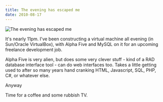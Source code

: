 ```yaml
---
title: The evening has escaped me
date: 2010-08-17
---
```


![The evening has escaped me](https://source.unsplash.com/hopX_jpVtRM/1600x900)

It's nearly 11pm. I've been constructing a virtual machine all evening (in Sun/Oracle VirtualBox), with Alpha Five and MySQL on it for an upcoming freelance development job.

Alpha Five is very alien, but does some very clever stuff - kind of a RAD database interface tool - can do web interfaces too. Takes a little getting used to after so many years hand cranking HTML, Javascript, SQL, PHP, C#, or whatever else.

Anyway

Time for a coffee and some rubbish TV.